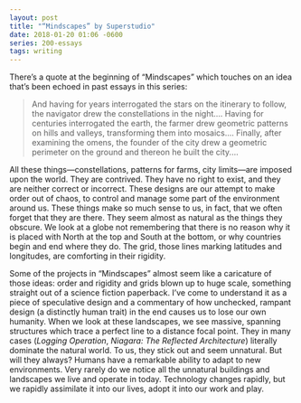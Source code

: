 ```yaml
---
layout: post
title: "“Mindscapes” by Superstudio"
date: 2018-01-20 01:06 -0600
series: 200-essays
tags: writing
---
```

There’s a quote at the beginning of “Mindscapes” which touches on an idea that’s been echoed in past essays in this series:

> And having for years interrogated the stars on the itinerary to follow, the navigator drew the constellations in the night.... 
> Having for centuries interrogated the earth, the farmer drew geometric patterns on hills and valleys, transforming them into mosaics.... 
> Finally, after examining the omens, the founder of the city drew a geometric perimeter on the ground and thereon he built the city....

All these things—constellations, patterns for farms, city limits—are imposed upon the world. They are contrived. They have no right to exist, and they are neither correct or incorrect. These designs are our attempt to make order out of chaos, to control and manage some part of the environment around us. These things make so much sense to us, in fact, that we often forget that they are there. They seem almost as natural as the things they obscure. We look at a globe not remembering that there is no reason why it is placed with North at the top and South at the bottom, or why countries begin and end where they do. The grid, those lines marking latitudes and longitudes, are comforting in their rigidity.

Some of the projects in “Mindscapes” almost seem like a caricature of those ideas: order and rigidity and grids blown up to huge scale, something straight out of a science fiction paperback. I’ve come to understand it as a piece of speculative design and a commentary of how unchecked, rampant design (a distinctly human trait) in the end causes us to lose our own humanity. When we look at these landscapes, we see massive, spanning structures which trace a perfect line to a distance focal point. They in many cases (*Logging Operation*, *Niagara: The Reflected Architecture*) literally dominate the natural world. To us, they stick out and seem unnatural. But will they always? Humans have a remarkable ability to adapt to new environments. Very rarely do we notice all the unnatural buildings and landscapes we live and operate in today. Technology changes rapidly, but we rapidly assimilate it into our lives, adopt it into our work and play.